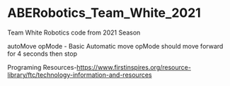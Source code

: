 # ABERobotics_Team_White_2021
Team White Robotics code from 2021 Season

autoMove opMode - Basic Automatic move opMode should move forward for 4 seconds then stop

Programing Resources-https://www.firstinspires.org/resource-library/ftc/technology-information-and-resources
